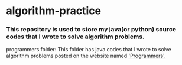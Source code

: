 # algorithm-practice  
### This repository is used to store my java(or python) source codes that I wrote to solve algorithm problems.
programmers folder: This folder has java codes that I wrote to solve algorithm problems posted on the website named <a href="https://programmers.co.kr/learn/challenges" target="_blank">'Programmers'.</a>

